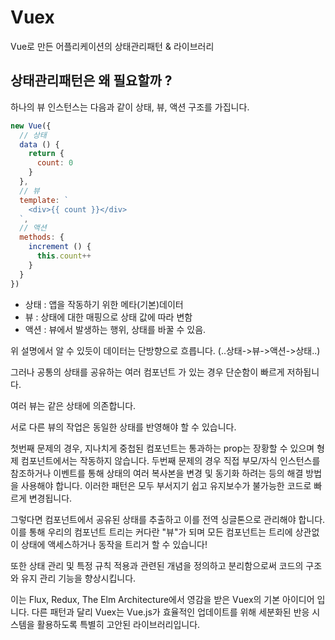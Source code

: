 # Vuex
Vue로 만든 어플리케이션의 상태관리패턴 & 라이브러리

## 상태관리패턴은 왜 필요할까 ?
하나의 뷰 인스턴스는 다음과 같이 상태, 뷰, 액션 구조를 가집니다.
```javascript
new Vue({
  // 상태
  data () {
    return {
      count: 0
    }
  },
  // 뷰
  template: `
    <div>{{ count }}</div>
  `,
  // 액션
  methods: {
    increment () {
      this.count++
    }
  }
})
```

- 상태 : 앱을 작동하기 위한 메타(기본)데이터
- 뷰 : 상태에 대한 매핑으로 상태 값에 따라 변함
- 액션 : 뷰에서 발생하는 행위, 상태를 바꿀 수 있음.

위 설명에서 알 수 있듯이 데이터는 단방향으로 흐릅니다. (..상태->뷰->액션->상태..)

그러나 공통의 상태를 공유하는 여러 컴포넌트 가 있는 경우 단순함이 빠르게 저하됩니다.

여러 뷰는 같은 상태에 의존합니다.

서로 다른 뷰의 작업은 동일한 상태를 반영해야 할 수 있습니다.

첫번째 문제의 경우, 지나치게 중첩된 컴포넌트는 통과하는 prop는 장황할 수 있으며 형제 컴포넌트에서는 작동하지 않습니다. 두번째 문제의 경우 직접 부모/자식 인스턴스를 참조하거나 이벤트를 통해 상태의 여러 복사본을 변경 및 동기화 하려는 등의 해결 방법을 사용해야 합니다. 이러한 패턴은 모두 부서지기 쉽고 유지보수가 불가능한 코드로 빠르게 변경됩니다.

그렇다면 컴포넌트에서 공유된 상태를 추출하고 이를 전역 싱글톤으로 관리해야 합니다. 이를 통해 우리의 컴포넌트 트리는 커다란 "뷰"가 되며 모든 컴포넌트는 트리에 상관없이 상태에 액세스하거나 동작을 트리거 할 수 있습니다!

또한 상태 관리 및 특정 규칙 적용과 관련된 개념을 정의하고 분리함으로써 코드의 구조와 유지 관리 기능을 향상시킵니다.

이는 Flux, Redux, The Elm Architecture에서 영감을 받은 Vuex의 기본 아이디어 입니다. 다른 패턴과 달리 Vuex는 Vue.js가 효율적인 업데이트를 위해 세분화된 반응 시스템을 활용하도록 특별히 고안된 라이브러리입니다.
